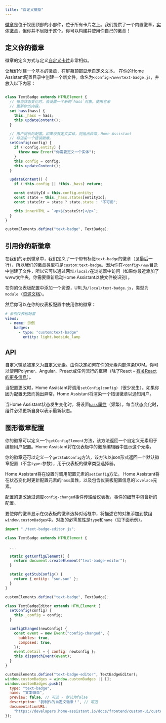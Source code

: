 ```yaml
---
title: "自定义徽章"
---
```


[徽章](https://www.home-assistant.io/dashboards/badges/)是位于视图顶部的小部件，位于所有卡片之上。我们提供了一个内置徽章，[实体徽章](https://next.home-assistant.io/dashboards/badges/#entity-badge)，但你并不局限于这个。你可以构建并使用你自己的徽章！

## 定义你的徽章

徽章的定义方式与定义[自定义卡片](/docs/frontend/custom-ui/custom-card)非常相似。

让我们创建一个基本的徽章，在屏幕顶部显示自定义文本。
在你的Home Assistant配置目录中创建一个新文件，命名为`<config>/www/text-badge.js`，并放入以下内容：

```js

class TextBadge extends HTMLElement {
  // 每当状态变化时，会设置一个新的`hass`对象。使用它来
  // 更新你的内容。
  set hass(hass) {
    this._hass = hass;
    this.updateContent();
  }

  // 用户提供的配置。如果没有定义实体，则抛出异常，Home Assistant
  // 将渲染一个错误徽章。
  setConfig(config) {
    if (!config.entity) {
      throw new Error("你需要定义一个实体");
    }
    this.config = config;
    this.updateContent();
  }

  updateContent() {
    if (!this.config || !this._hass) return;

    const entityId = this.config.entity;
    const state = this._hass.states[entityId];
    const stateStr = state ? state.state : "不可用";

    this.innerHTML = `<p>${stateStr}</p>`;
  }
}

customElements.define("text-badge", TextBadge);
```

## 引用你的新徽章

在我们的示例徽章中，我们定义了一个带有标签`text-badge`的徽章（见最后一行），所以我们的徽章类型将是`custom:text-badge`。因为你在`<config>/www`目录中创建了文件，所以它可以通过网址`/local/`在浏览器中访问（如果你最近添加了www文件夹，你需要重新启动Home Assistant以使文件被识别）。

在你的仪表板配置中添加一个资源，URL为`/local/text-badge.js`，类型为`module`（[资源文档](/docs/frontend/custom-ui/registering-resources)）。

然后你可以在你的仪表板配置中使用你的徽章：

```yaml
# 示例仪表板配置
views:
  - name: 示例
    badges:
      - type: "custom:text-badge"
        entity: light.bedside_lamp
```

## API

自定义徽章被定义为[自定义元素](https://developer.mozilla.org/en-US/docs/Web/Web_Components/Using_custom_elements)。由你决定如何在你的元素内部渲染DOM。你可以使用Polymer、Angular、Preact或任何流行的框架（除了React – [有关React的更多信息](https://custom-elements-everywhere.com/#react)）。

当配置更改时，Home Assistant将调用`setConfig(config)`（很少发生）。如果你因为配置无效而抛出异常，Home Assistant将渲染一个错误徽章以通知用户。

当Home Assistant状态发生变化时，将设置[`hass`属性](/docs/frontend/data/)（频繁）。每当状态变化时，组件必须更新自身以表示最新状态。

## 图形徽章配置

你的徽章可以定义一个`getConfigElement`方法，该方法返回一个自定义元素用于编辑用户配置。Home Assistant将在仪表板中的徽章编辑器中显示这个元素。

你的徽章还可以定义一个`getStubConfig`方法，该方法以json形式返回一个默认徽章配置（不含`type:`参数），用于仪表板的徽章类型选择器。

Home Assistant将在设置时调用配置元素的`setConfig`方法。
Home Assistant将在状态变化时更新配置元素的`hass`属性，以及包含仪表板配置信息的`lovelace`元素。

配置的更改通过调度`config-changed`事件传递给仪表板，事件的细节中包含新的配置。

要使你的徽章显示在仪表板的徽章选择对话框中，将描述它的对象添加到数组`window.customBadges`中。对象的必需属性是`type`和`name`（见下面示例）。

```js
import "./text-badge-editor.js";

class TextBadge extends HTMLElement {
  
  ...

  static getConfigElement() {
    return document.createElement("text-badge-editor");
  }

  static getStubConfig() {
    return { entity: "sun.sun" };
  }
}

customElements.define("text-badge", TextBadge);
```

```js
class TextBadgeEditor extends HTMLElement {
  setConfig(config) {
    this._config = config;
  }

  configChanged(newConfig) {
    const event = new Event("config-changed", {
      bubbles: true,
      composed: true,
    });
    event.detail = { config: newConfig };
    this.dispatchEvent(event);
  }
}

customElements.define("text-badge-editor", TextBadgeEditor);
window.customBadges = window.customBadges || [];
window.customBadges.push({
  type: "text-badge",
  name: "文本徽章",
  preview: false, // 可选 - 默认为false
  description: "我制作的自定义徽章！", // 可选
  documentationURL:
    "https://developers.home-assistant.io/docs/frontend/custom-ui/custom-badge", // 在前端徽章编辑器中添加帮助链接
});